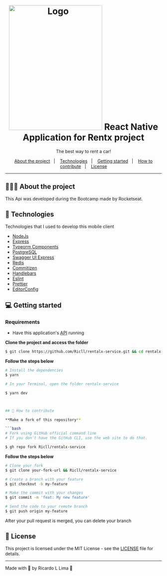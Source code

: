 <h1 align="center">
  <img alt="Logo" src="https://res.cloudinary.com/dpz6e1awu/image/upload/v1624931297/logo_mzpa1d.svg" width="300" height="400>
</h1>

<h3 align="center">
  React Native Application for Rentx project
</h3>

<p align="center">The best way to rent a car!</p>


<p align="center">
  <a href="#%EF%B8%8F-about-the-project">About the project</a>&nbsp;&nbsp;&nbsp;|&nbsp;&nbsp;&nbsp;
  <a href="#-technologies">Technologies</a>&nbsp;&nbsp;&nbsp;|&nbsp;&nbsp;&nbsp;
  <a href="#-getting-started">Getting started</a>&nbsp;&nbsp;&nbsp;|&nbsp;&nbsp;&nbsp;
  <a href="#-how-to-contribute">How to contribute</a>&nbsp;&nbsp;&nbsp;|&nbsp;&nbsp;&nbsp;
  <a href="#-license">License</a>
</p>

<hr></hr>



## 💇🏻‍♂️ About the project

This Api was developed during the Bootcamp made by Rocketseat. 


## 🚀 Technologies

Technologies that I used to develop this mobile client

- [NodeJs](https://reactjs.org/)
- [Express](https://www.typescriptlang.org/)
- [Typeorm Components](https://typeorm.io/#/)
- [PostgreSQL](https://www.postgresql.org/)
- [Swagger UI Express](https://github.com/scottie1984/swagger-ui-express)
- [Redis](https://redis.io/)
- [Commitizen](https://github.com/commitizen/cz-cli)
- [Handlebars](https://handlebarsjs.com/)
- [Eslint](https://eslint.org/)
- [Prettier](https://prettier.io/)
- [EditorConfig](https://editorconfig.org/)



## 💻 Getting started

### Requirements

- Have this application's [API](https://api.rentxapi.tech/api-docs/) running

**Clone the project and access the folder**

```bash
$ git clone https://github.com/Ricll/rentalx-service.git && cd rentalx-service
```

**Follow the steps below**

```bash
# Install the dependencies
$ yarn

# In your Terminal, open the folder rentalx-service

$ yarn dev



## 🤔 How to contribute

**Make a fork of this repository**

```bash
# Fork using GitHub official command line
# If you don't have the GitHub CLI, use the web site to do that.

$ gh repo fork Ricll/rentalx-service
```

**Follow the steps below**

```bash
# Clone your fork
$ git clone your-fork-url && Ricll/rentalx-service

# Create a branch with your feature
$ git checkout -b my-feature

# Make the commit with your changes
$ git commit -m 'feat: My new feature'

# Send the code to your remote branch
$ git push origin my-feature
```

After your pull request is merged, you can delete your branch

## 📝 License

This project is licensed under the MIT License - see the [LICENSE](LICENSE) file for details.

---

Made with 💜 by Ricardo L Lima 👋 
